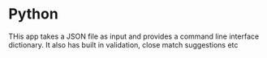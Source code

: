 # Python
THis app takes a JSON file as input and provides a command line interface dictionary. It also has built in validation, close match suggestions etc
